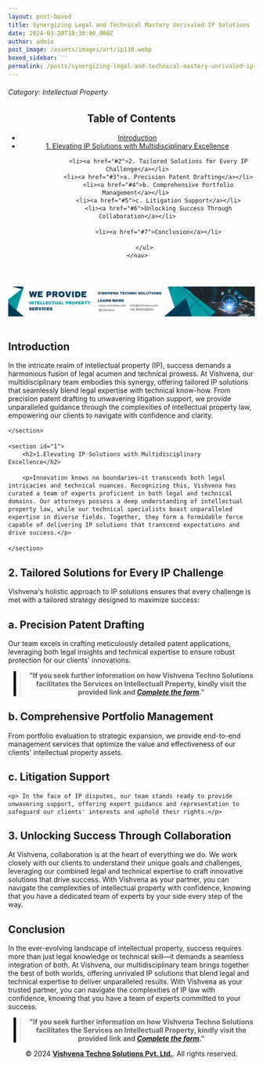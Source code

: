 ```yaml
---
layout: post-boxed
title: Synergizing Legal and Technical Mastery Unrivaled IP Solutions
date: 2024-03-28T18:30:00.000Z
author: admin
post_image: /assets/images/art/ip110.webp
boxed_sidebar: ''
permalink: /posts/synergizing-legal-and-technical-mastery-unrivaled-ip-solutions
---
```


###### Category: Intellectual Property

<html lang="en">
<head>
    <meta charset="UTF-8">
    <meta name="viewport" content="width=device-width, initial-scale=1.0">
    <title><h1>Synergizing Legal and Technical Mastery Unrivaled IP Solutions</h1></title>
    <meta name="description" content="Experience unrivaled IP solutions with Vishvena's blend of legal and technical expertise. From patent drafting to litigation support, we guide you through complexities with confidence.">
</head>
<body>
   <header>
	<h2>Table of Contents</h2>
       <nav>
			<ul>
				<li><a href="#introduction">Introduction</a></li>
				<li><a href="#1">1. Elevating IP Solutions with Multidisciplinary Excellence</a></li>

```
			<li><a href="#2">2. Tailored Solutions for Every IP Challenge</a></li>
			<li><a href="#3">a. Precision Patent Drafting</a></li>
			<li><a href="#4">b. Comprehensive Portfolio Management</a></li>	
			<li><a href="#5">c. Litigation Support</a></li>
			<li><a href="#6">Unlocking Success Through Collaboration</a></li>
			
			<li><a href="#7">Conclusion</a></li>
		
	</ul>
</nav>
```

</header>

<a href="/contact">
  <img src="/assets/images/art/ip ads a.webp" alt="inlinead" style="max-width:100%; height:auto;">
</a>
<br><br>

<article>
    <section id="introduction">
        <h2>Introduction</h2>
        <p>In the intricate realm of intellectual property (IP), success demands a harmonious fusion of legal acumen and technical prowess. At Vishvena, our multidisciplinary team embodies this synergy, offering tailored IP solutions that seamlessly blend legal expertise with technical know-how. From precision patent drafting to unwavering litigation support, we provide unparalleled guidance through the complexities of intellectual property law, empowering our clients to navigate with confidence and clarity.</p>

```
</section>

<section id="1">
	<h2>1.Elevating IP Solutions with Multidisciplinary Excellence</h2>

	<p>Innovation knows no boundaries—it transcends both legal intricacies and technical nuances. Recognizing this, Vishvena has curated a team of experts proficient in both legal and technical domains. Our attorneys possess a deep understanding of intellectual property law, while our technical specialists boast unparalleled expertise in diverse fields. Together, they form a formidable force capable of delivering IP solutions that transcend expectations and drive success.</p>

</section>
```

<section id="2">
	<h2>2. Tailored Solutions for Every IP Challenge</h2>

<p>Vishvena's holistic approach to IP solutions ensures that every challenge is met with a tailored strategy designed to maximize success:</p>

</section>

<section id="3">
	<h2>a. Precision Patent Drafting</h2>

<p>Our team excels in crafting meticulously detailed patent applications, leveraging both legal insights and technical expertise to ensure robust protection for our clients' innovations.</p>

</section>

<center><blockquote style="position:relative;">
<p><b style="font-size:1em;">"If you seek further information on how Vishvena Techno Solutions facilitates the Services on Intellectuall Property, kindly visit the provided link and <a href="/contact"><i>Complete the form</i></a>."</b></p>
<div style="position:absolute; top:0; bottom:0; left:-15px; border-left:5px solid black;"></div>
</blockquote></center>

<section id="4">
	<h2>b. Comprehensive Portfolio Management</h2>

<p>From portfolio evaluation to strategic expansion, we provide end-to-end management services that optimize the value and effectiveness of our clients' intellectual property assets.</p>

</section>

<section id="5">
	<h2>c. Litigation Support</h2>

```
<p> In the face of IP disputes, our team stands ready to provide unwavering support, offering expert guidance and representation to safeguard our clients' interests and uphold their rights.</p>
```

</section>

<section id="6">
	<h2>3. Unlocking Success Through Collaboration</h2>

<p>At Vishvena, collaboration is at the heart of everything we do. We work closely with our clients to understand their unique goals and challenges, leveraging our combined legal and technical expertise to craft innovative solutions that drive success. With Vishvena as your partner, you can navigate the complexities of intellectual property with confidence, knowing that you have a dedicated team of experts by your side every step of the way.

</p>

</section>

<section id="7">
	<h2>Conclusion</h2>

<p>In the ever-evolving landscape of intellectual property, success requires more than just legal knowledge or technical skill—it demands a seamless integration of both. At Vishvena, our multidisciplinary team brings together the best of both worlds, offering unrivaled IP solutions that blend legal and technical expertise to deliver unparalleled results. With Vishvena as your trusted partner, you can navigate the complexities of IP law with confidence, knowing that you have a team of experts committed to your success.</p>

</section>

</article>

<center><blockquote style="position:relative;">
<p><b style="font-size:1em;">"If you seek further information on how Vishvena Techno Solutions facilitates the Services on Intellectuall Property, kindly visit the provided link and <a href="/contact"><i>Complete the form</i></a>."</b></p>
<div style="position:absolute; top:0; bottom:0; left:-15px; border-left:5px solid black;"></div>
</blockquote></center>

<footer>
<center><p>&copy; 2024 <a href="https://vishvena.com"><b>Vishvena Techno Solutions Pvt. Ltd.</b></a>. All rights reserved.</p></center>

</footer>
</body>
</html>
